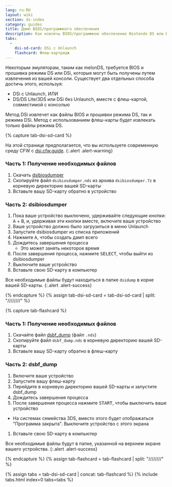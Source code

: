 ```yaml
---
lang: ru-RU
layout: wiki
section: ds-index
category: guides
title: Дамп BIOS/программного обеспечения
description: Как извлечь BIOS/программное обеспечение Nintendo DS или DSi из вашей консоли
tabs:
  - 
    dsi-sd-card: DSi с Unlaunch
    flashcard: Флеш-картридж
---
```


Некоторым эмуляторам, таким как melonDS, требуется BIOS и прошивка режима DS или DSi, которые могут быть получены путем извлечения из вашей консоли. Существует два отдельных способа достичь этого, используя:
- DSi с Unlaunch, ИЛИ
- DS/DS Lite/3DS или DSi без Unlaunch, вместе с флеш-картой, совместимой с консолью

Метод DSi извлечет как файлы BIOS и прошивки режима DS, так и режима DSi. Метод с использованием флеш-карты будет извлекать только файлы режима DS.

{% capture tab-dsi-sd-card %}

На этой странице предполагается, что вы используете современную среду CFW с [dsi.cfw.guide](https://dsi.cfw.guide).
{:.alert .alert-warning}

### Часть 1: Получение необходимых файлов

1. Скачать [dsibiosdumper](https://melonds.kuribo64.net/downloads/dsibiosdumper.7z)
1. Скопируйте файл `dsibiosdumper.nds` из архива `dsibiosdumper.7z` в корневую директорию вашей SD-карты
1. Вставьте вашу SD-карту обратно в устройство

### Часть 2: dsibiosdumper
1. Пока ваше устройство выключено, удерживайте следующие кнопки: <kbd class="face">A</kbd> + <kbd class="face">B</kbd>, и, удерживая эти кнопки вместе, включите ваше устройство
1. Ваше устройство должно было загрузиться в меню Unlaunch
1. Запустите dsibiosdumper из списка приложений
1. Нажмите <kbd class="face">A</kbd>, чтобы создать дамп всего
1. Дождитесь завершения процесса
    - Это может занять некоторое время
1. После завершения процесса, нажмите <kbd>SELECT</kbd>, чтобы выйти из dsibiosdumper
1. Выключите ваше устройство
1. Вставьте свою SD-карту в компьютер

Все необходимые файлы будут находиться в папке `dsidump` в корне вашей SD-карты.
{:.alert .alert-success}

{% endcapture %}
{% assign tab-dsi-sd-card = tab-dsi-sd-card | split: "////////" %}

{% capture tab-flashcard %}

### Часть 1: Получение необходимых файлов

1. Скачайте файл [dsbf_dump](https://github.com/DS-Homebrew/dsbf_dump/releases/latest) (файл `.nds`)
1. Скопируйте файл `dsbf_dump.nds` в корневую директорию вашей SD-карты
1. Вставьте вашу SD-карту обратно в флеш-карту

### Часть 2: dsbf_dump
1. Включите ваше устройство
1. Запустите вашу флеш-карту
1. Перейдите в корневую директорию вашей SD-карты и запустите dsbf_dump
1. Дождитесь завершения процесса
1. После завершения процесса нажмите <kbd>START</kbd>, чтобы выключить ваше устройство
  - На системах семейства 3DS, вместо этого будет отображаться "Программа закрыта". Выключите устройство с этого экрана
1. Вставьте свою SD-карту в компьютер

Все необходимые файлы будут в папке, указанной на верхнем экране вашего устройства.
{:.alert .alert-success}

{% endcapture %}
{% assign tab-flashcard = tab-flashcard | split: "////////" %}

{% assign tabs = tab-dsi-sd-card | concat: tab-flashcard %}
{% include tabs.html index=0 tabs=tabs %}
